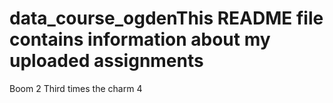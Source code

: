 # data_course_ogdenThis README file contains information about my uploaded assignments
Boom 2
Third times the charm
4 
